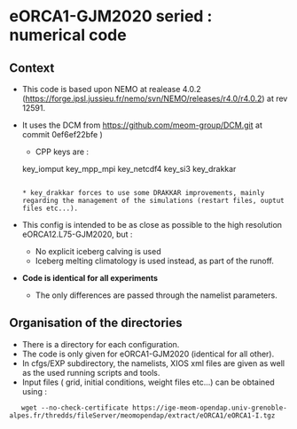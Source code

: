 # eORCA1-GJM2020 seried : numerical code
## Context

   * This code is based upon NEMO at realease 4.0.2 (https://forge.ipsl.jussieu.fr/nemo/svn/NEMO/releases/r4.0/r4.0.2) at rev 12591.
  * It uses the DCM from https://github.com/meom-group/DCM.git at commit 0ef6ef22bfe )
    * CPP keys are :

    key_iomput
    key_mpp_mpi
    key_netcdf4
    key_si3
    key_drakkar
    ```

    * key_drakkar forces to use some DRAKKAR improvements, mainly regarding the management of the simulations (restart files, ouptut files etc...). 
  * This config is intended to be as close as possible to the high resolution eORCA12.L75-GJM2020, but :
    * No explicit iceberg calving is used
    * Iceberg melting climatology is used instead, as part of the runoff.
  * **Code is identical for all experiments**
    * The only differences are passed through the namelist parameters.

## Organisation of the directories
  * There is a directory for each configuration.
  * The code is only given for eORCA1-GJM2020 (identical for all other).
  * In cfgs/EXP subdirectory, the namelists, XIOS xml files are given as well as the used running scripts and tools.
  * Input files ( grid, initial conditions, weight files etc...) can be obtained using :

  ```
     wget --no-check-certificate https://ige-meom-opendap.univ-grenoble-alpes.fr/thredds/fileServer/meomopendap/extract/eORCA1/eORCA1-I.tgz
  ```



